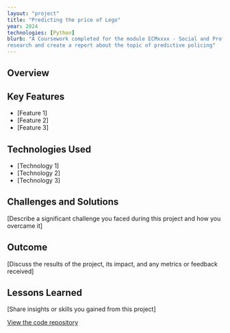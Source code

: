 ```yaml
---
layout: "project"
title: "Predicting the price of Lego"
year: 2024
technologies: [Python]
blurb: "A Coursework completed for the module ECMxxxx - Social and Professional Issues of the Information Age. The task was to
research and create a report about the topic of predictive policing"
---          
```


## Overview

## Key Features

- [Feature 1]
- [Feature 2]
- [Feature 3]

## Technologies Used

- [Technology 1]
- [Technology 2]
- [Technology 3]

## Challenges and Solutions

[Describe a significant challenge you faced during this project and how you overcame it]

## Outcome

[Discuss the results of the project, its impact, and any metrics or feedback received]

## Lessons Learned

[Share insights or skills you gained from this project]

[View the code repository](http://github.com)